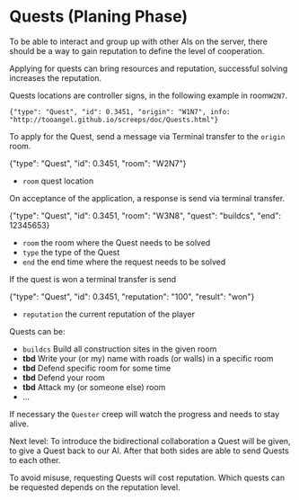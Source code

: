 # Quests (Planing Phase)

To be able to interact and group up with other AIs on the server, there should
be a way to gain reputation to define the level of cooperation.

Applying for quests can bring resources and reputation, successful solving
increases the reputation.

Quests locations are controller signs, in the following example in room`W2N7`.

    {"type": "Quest", "id": 0.3451, "origin": "W1N7", info: "http://tooangel.github.io/screeps/doc/Quests.html"}

To apply for the Quest, send a message via Terminal transfer to the `origin` room.

   {"type": "Quest", "id": 0.3451, "room": "W2N7"}

 - `room` quest location

On acceptance of the application, a response is send via terminal transfer.

   {"type": "Quest", "id": 0.3451, "room": "W3N8", "quest": "buildcs", "end": 12345653}

  - `room` the room where the Quest needs to be solved
  - `type` the type of the Quest
  - `end` the end time where the request needs to be solved

If the quest is won a terminal transfer is send

  {"type": "Quest", "id": 0.3451, "reputation": "100", "result": "won"}

 - `reputation` the current reputation of the player


Quests can be:
 - `buildcs` Build all construction sites in the given room
 - **tbd** Write your (or my) name with roads (or walls) in a specific room
 - **tbd** Defend specific room for some time
 - **tbd** Defend your room
 - **tbd** Attack my (or someone else) room
 - ...

If necessary the `Quester` creep will watch the progress and needs to stay alive.

Next level:
To introduce the bidirectional collaboration a Quest will be given, to give
a Quest back to our AI. After that both sides are able to send Quests to each other.

To avoid misuse, requesting Quests will cost reputation. Which quests can be
requested depends on the reputation level.
